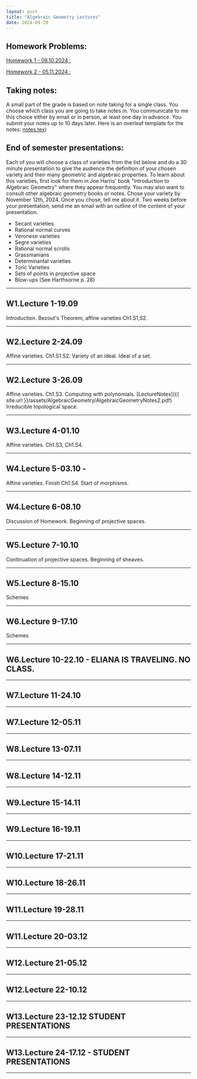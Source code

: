 ```yaml
---
layout: post
title: "Algebraic Geometry Lectures"
date: 2024-09-20
---
```


## Homework Problems:
[Homework 1 - 08.10.2024 :](https://www.overleaf.com/read/vmgvbfgzhfbr#9b0adc)

[Homework 2 - 05.11.2024 :](https://www.overleaf.com/read/vmgvbfgzhfbr#9b0adc)

## Taking notes:
A small part of the grade is based on note taking for a single class. You choose
which class you are going to take notes in. You communicate to me this choice either 
by email or in person, at least one day in advance.
You submit your notes up to 10 days later. Here is an overleaf template for the notes:
[notes.tex](https://www.overleaf.com/read/vmgvbfgzhfbr#9b0adc))

## End of semester presentations:
Each of you will choose a class of varieties from the list below and
do a 30 minute presentation to give the audience the definition of your
chosen variety and their many 
geometric and algebraic properties.
To learn about this varieties, first look for them in Joe Harris'
book "Introduction to Algebraic Geometry" where they appear frequently.
You may also want to consult other algebraic geometry books or notes.
Chose your variety by November 12th, 2024. Once you chose, tell me about
it. Two weeks before your presentation, send me an email with an
outline of the content of your presentation.
- Secant varieties
- Rational normal curves
- Veronese varieties
- Segre varieties
- Rational normal scrolls
- Grassmanians
- Determinantal varieties
- Toric Varieties
- Sets of points in projective space
- Blow-ups (See Harthsorne p. 28)

---------------------
## W1.Lecture 1-19.09 
Introduction. Bezout's Theorem, affine varieties Ch1.S1,S2.

---------------------
## W2.Lecture 2-24.09 
Affine varieties. Ch1.S1.S2.
Variety of an ideal. Ideal of a set.

---------------------
## W2.Lecture 3-26.09 
Affine varieties. Ch1.S3.
Computing with polynomials. 
[LectureNotes]({{ site.url }}/assets/AlgebraicGeometry/AlgebraicGeometryNotes2.pdf)
Irreducible topological space.

---------------------
## W3.Lecture 4-01.10 
Affine varieties. Ch1.S3, Ch1.S4. 

---------------------
## W4.Lecture 5-03.10 -
Affine varieties. Finish Ch1.S4. Start of morphisms.

---------------------
## W4.Lecture 6-08.10 
Discussion of Homework. Beginning of projective spaces.

---------------------
## W5.Lecture 7-10.10 
Continuation of projective spaces. Beginning of sheaves.

---------------------
## W5.Lecture 8-15.10
Schemes

---------------------

## W6.Lecture 9-17.10 
Schemes

---------------------
## W6.Lecture 10-22.10 - ELIANA IS TRAVELING. NO CLASS.

---------------------
## W7.Lecture 11-24.10 

---------------------
## W7.Lecture 12-05.11 

---------------------
## W8.Lecture 13-07.11 

---------------------
## W8.Lecture 14-12.11

---------------------
## W9.Lecture 15-14.11
---------------------
## W9.Lecture 16-19.11
---------------------
## W10.Lecture 17-21.11
---------------------
## W10.Lecture 18-26.11
---------------------
## W11.Lecture 19-28.11
---------------------
## W11.Lecture 20-03.12
---------------------
## W12.Lecture 21-05.12
---------------------
## W12.Lecture 22-10.12
---------------------
## W13.Lecture 23-12.12 STUDENT PRESENTATIONS
---------------------
## W13.Lecture 24-17.12 - STUDENT PRESENTATIONS
---------------------
